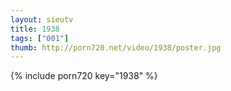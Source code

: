 ```yaml
--- 
layout: sieutv
title: 1938
tags: ["001"]
thumb: http://porn720.net/video/1938/poster.jpg
---
```

{% include porn720 key="1938" %} 
